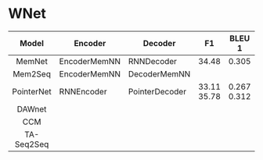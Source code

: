 # WNet

| Model        | Encoder | Decoder | F1           | BLEU 1       | BLEU 2       |
| :----------: | ------------ | ------------ | :----------: |:----------:|:---------------:|
| MemNet | EncoderMemNN | RNNDecoder | 34.48 |0.305|0.181|
| Mem2Seq | EncoderMemNN | DecoderMemNN |  |||
| PointerNet | RNNEncoder | PointerDecoder | 33.11<br />35.78 |0.267<br />0.312|0.165<br />0.185|
| DAWnet | | | |||
| CCM | | | |||
| TA-Seq2Seq | | | |||

